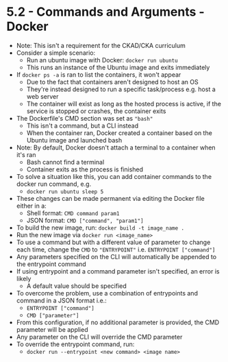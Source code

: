 # 5.2 - Commands and Arguments - Docker

- Note: This isn't a requirement for the CKAD/CKA curriculum
- Consider a simple scenario:
  - Run an ubuntu image with Docker: `docker run ubuntu`
  - This runs an instance of the Ubuntu image and exits immediately
- If `docker ps -a` is ran to list the containers, it won't appear
  - Due to the fact that containers aren't designed to host an OS
  - They're instead designed to run a specific task/process e.g. host a web server
  - The container will exist as long as the hosted process is active, if the service is
stopped or crashes, the container exits
- The Dockerfile's CMD section was set as `"bash"`
  - This isn't a command, but a CLI instead
  - When the container ran, Docker created a container based on the Ubuntu
image and launched bash
- Note: By default, Docker doesn't attach a terminal to a container when it's ran
  - Bash cannot find a terminal
  - Container exits as the process is finished
- To solve a situation like this, you can add container commands to the docker run
command, e.g.
  - `docker run ubuntu sleep 5`
- These changes can be made permanent via editing the Docker file either in a:
  - Shell format: `CMD command param1`
  - JSON format: `CMD ["command", "param1"]`
- To build the new image, run: `docker build -t image_name .`
- Run the new image via `docker run <image_name>`
- To use a command but with a different value of parameter to change each time,
change the `CMD` to `"ENTRYPOINT"` i.e. `ENTRYPOINT ["command"]`
- Any parameters specified on the CLI will automatically be appended to the
entrypoint command
- If using entrypoint and a command parameter isn't specified, an error is likely
  - A default value should be specified
- To overcome the problem, use a combination of entrypoints and command in a
JSON format i.e.:
  - `ENTRYPOINT ["command"]`
  - `CMD ["parameter"]`
- From this configuration, if no additional parameter is provided, the CMD parameter
will be applied
- Any parameter on the CLI will override the CMD parameter
- To override the entrypoint command, run:
  - `docker run --entrypoint <new command> <image name>`